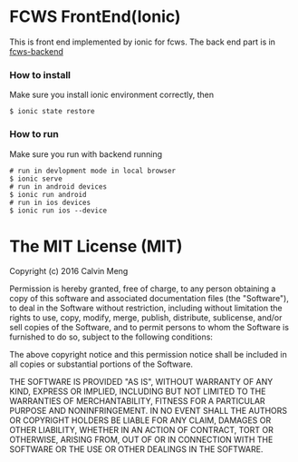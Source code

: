 FCWS  FrontEnd(Ionic)
====

This is front end implemented by ionic for fcws. The back end part is in [fcws-backend](https://github.com/rdmclin2/fcws-backend)

### How to install
Make sure you install ionic environment correctly, then
```
$ ionic state restore
```

### How to run 
Make sure you run with backend running
```
# run in devlopment mode in local browser
$ ionic serve
# run in android devices
$ ionic run android
# run in ios devices
$ ionic run ios --device
```

# The MIT License (MIT)

Copyright (c) 2016 Calvin Meng

Permission is hereby granted, free of charge, to any person obtaining a copy of this software and associated documentation files (the "Software"), to deal in the Software without restriction, including without limitation the rights to use, copy, modify, merge, publish, distribute, sublicense, and/or sell copies of the Software, and to permit persons to whom the Software is furnished to do so, subject to the following conditions:

The above copyright notice and this permission notice shall be included in all copies or substantial portions of the Software.

THE SOFTWARE IS PROVIDED "AS IS", WITHOUT WARRANTY OF ANY KIND, EXPRESS OR IMPLIED, INCLUDING BUT NOT LIMITED TO THE WARRANTIES OF MERCHANTABILITY, FITNESS FOR A PARTICULAR PURPOSE AND NONINFRINGEMENT. IN NO EVENT SHALL THE AUTHORS OR COPYRIGHT HOLDERS BE LIABLE FOR ANY CLAIM, DAMAGES OR OTHER LIABILITY, WHETHER IN AN ACTION OF CONTRACT, TORT OR OTHERWISE, ARISING FROM, OUT OF OR IN CONNECTION WITH THE SOFTWARE OR THE USE OR OTHER DEALINGS IN THE SOFTWARE.
